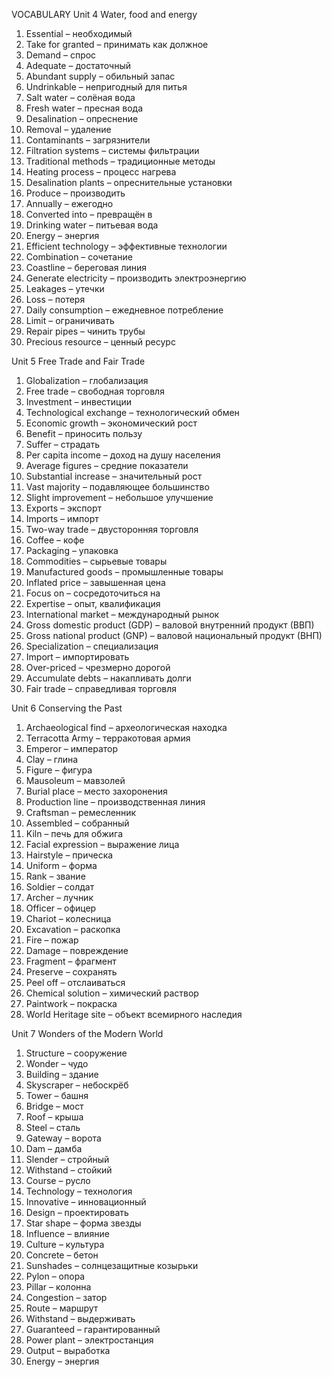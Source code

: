 VOCABULARY
Unit 4 Water, food and energy
1.	Essential – необходимый
2.	Take for granted – принимать как должное
3.	Demand – спрос
4.	Adequate – достаточный
5.	Abundant supply – обильный запас
6.	Undrinkable – непригодный для питья
7.	Salt water – солёная вода
8.	Fresh water – пресная вода
9.	Desalination – опреснение
10.	Removal – удаление
11.	Contaminants – загрязнители
12.	Filtration systems – системы фильтрации
13.	Traditional methods – традиционные методы
14.	Heating process – процесс нагрева
15.	Desalination plants – опреснительные установки
16.	Produce – производить
17.	Annually – ежегодно
18.	Converted into – превращён в
19.	Drinking water – питьевая вода
20.	Energy – энергия
21.	Efficient technology – эффективные технологии
22.	Combination – сочетание
23.	Coastline – береговая линия
24.	Generate electricity – производить электроэнергию
25.	Leakages – утечки
26.	Loss – потеря
27.	Daily consumption – ежедневное потребление
28.	Limit – ограничивать
29.	Repair pipes – чинить трубы
30.	Precious resource – ценный ресурс








Unit 5 Free Trade and Fair Trade
1.	Globalization – глобализация
2.	Free trade – свободная торговля
3.	Investment – инвестиции
4.	Technological exchange – технологический обмен
5.	Economic growth – экономический рост
6.	Benefit – приносить пользу
7.	Suffer – страдать
8.	Per capita income – доход на душу населения
9.	Average figures – средние показатели
10.	Substantial increase – значительный рост
11.	Vast majority – подавляющее большинство
12.	Slight improvement – небольшое улучшение
13.	Exports – экспорт
14.	Imports – импорт
15.	Two-way trade – двусторонняя торговля
16.	Coffee – кофе
17.	Packaging – упаковка
18.	Commodities – сырьевые товары
19.	Manufactured goods – промышленные товары
20.	Inflated price – завышенная цена
21.	Focus on – сосредоточиться на
22.	Expertise – опыт, квалификация
23.	International market – международный рынок
24.	Gross domestic product (GDP) – валовой внутренний продукт (ВВП)
25.	Gross national product (GNP) – валовой национальный продукт (ВНП)
26.	Specialization – специализация
27.	Import – импортировать
28.	Over-priced – чрезмерно дорогой
29.	Accumulate debts – накапливать долги
30.	Fair trade – справедливая торговля











Unit 6 Conserving the Past
1.	Archaeological find – археологическая находка
2.	Terracotta Army – терракотовая армия
3.	Emperor – император
4.	Clay – глина
5.	Figure – фигура
6.	Mausoleum – мавзолей
7.	Burial place – место захоронения
8.	Production line – производственная линия
9.	Craftsman – ремесленник
10.	Assembled – собранный
11.	Kiln – печь для обжига
12.	Facial expression – выражение лица
13.	Hairstyle – прическа
14.	Uniform – форма
15.	Rank – звание
16.	Soldier – солдат
17.	Archer – лучник
18.	Officer – офицер
19.	Chariot – колесница
20.	Excavation – раскопка
21.	Fire – пожар
22.	Damage – повреждение
23.	Fragment – фрагмент
24.	Preserve – сохранять
25.	Peel off – отслаиваться
26.	Chemical solution – химический раствор
27.	Paintwork – покраска
28.	World Heritage site – объект всемирного наследия










Unit 7 Wonders of the Modern World
1.	Structure – сооружение
2.	Wonder – чудо
3.	Building – здание
4.	Skyscraper – небоскрёб
5.	Tower – башня
6.	Bridge – мост
7.	Roof – крыша
8.	Steel – сталь
9.	Gateway – ворота
10.	Dam – дамба
11.	Slender – стройный
12.	Withstand – стойкий
13.	Course – русло
14.	Technology – технология
15.	Innovative – инновационный
16.	Design – проектировать
17.	Star shape – форма звезды
18.	Influence – влияние
19.	Culture – культура
20.	Concrete – бетон
21.	Sunshades – солнцезащитные козырьки
22.	Pylon – опора
23.	Pillar – колонна
24.	Congestion – затор
25.	Route – маршрут
26.	Withstand – выдерживать
27.	Guaranteed – гарантированный
28.	Power plant – электростанция
29.	Output – выработка
30.	Energy – энергия 

